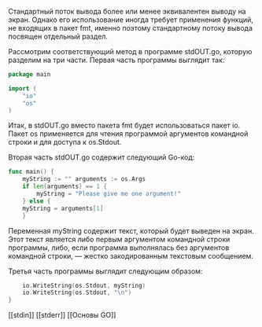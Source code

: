 Стандартный поток вывода более или менее эквивалентен выводу на экран. Однако его использование иногда требует применения функций, не входящих в пакет fmt, именно поэтому стандартному потоку вывода посвящен отдельный раздел. 

Рассмотрим соответствующий метод в программе stdOUT.go, которую разделим на три части. Первая часть программы выглядит так:

```go
package main 

import ( 
	"io"
	"os" 
)
```

Итак, в stdOUT.go вместо пакета fmt будет использоваться пакет io. Пакет os применяется для чтения программой аргументов командной строки и для доступа к os.Stdout.

Вторая часть stdOUT.go содержит следующий Go-код:

```go
func main() { 
	myString := "" arguments := os.Args 
	if len(arguments) == 1 { 
		myString = "Please give me one argument!" 
	} else { 
	myString = arguments[1] 
	}
```

Переменная myString содержит текст, который будет выведен на экран. Этот текст является либо первым аргументом командной строки программы, либо, если программа выполнялась без аргументов командной строки, — жестко закодированным текстовым сообщением. 

Третья часть программы выглядит следующим образом:

```go
	io.WriteString(os.Stdout, myString)
	io.WriteString(os.Stdout, "\n")
}
```


[[stdin]] [[stderr]] [[Основы GO]]
